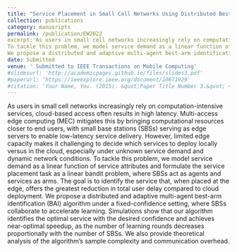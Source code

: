 ```yaml
---
title: "Service Placement in Small Cell Networks Using Distributed Best Arm Identification in Linear Bandits"
collection: publications
category: manusripts
permalink: /publication/EW2022
excerpt:'As users in small cell networks increasingly rely on computation-intensive services, cloud-based access often results in high latency. Multi-access edge computing (MEC) mitigates this by bringing computational resources closer to end users, with small base stations (SBSs) serving as edge servers to enable low-latency service delivery. However, limited edge capacity makes it challenging to decide which services to deploy locally versus in the cloud, especially under unknown service demand and dynamic network conditions.
To tackle this problem, we model service demand as a linear function of service attributes and formulate the service placement task as a linear bandit problem, where SBSs act as agents and services as arms. The goal is to identify the service that, when placed at the edge, offers the greatest reduction in total user delay compared to cloud deployment.
We propose a distributed and adaptive multi-agent best-arm identification (BAI) algorithm under a fixed-confidence setting, where SBSs collaborate to accelerate learning. Simulations show that our algorithm identifies the optimal service with the desired confidence and achieves near-optimal speedup, as the number of learning rounds decreases proportionally with the number of SBSs. We also provide theoretical analysis of the algorithm’s sample complexity and communication overhead.'
date: Submitted
venue: ' Submitted to IEEE Transactions on Mobile Computing'
#slidesurl: 'http://academicpages.github.io/files/slides3.pdf'
#paperurl: 'https://ieeexplore.ieee.org/document/10071929'
#citation: 'Your Name, You. (2015). &quot;Paper Title Number 3.&quot; <i>Journal 1</i>. 1(3).'
---
```


As users in small cell networks increasingly rely on computation-intensive services, cloud-based access often results in high latency. Multi-access edge computing (MEC) mitigates this by bringing computational resources closer to end users, with small base stations (SBSs) serving as edge servers to enable low-latency service delivery. However, limited edge capacity makes it challenging to decide which services to deploy locally versus in the cloud, especially under unknown service demand and dynamic network conditions.
To tackle this problem, we model service demand as a linear function of service attributes and formulate the service placement task as a linear bandit problem, where SBSs act as agents and services as arms. The goal is to identify the service that, when placed at the edge, offers the greatest reduction in total user delay compared to cloud deployment.
We propose a distributed and adaptive multi-agent best-arm identification (BAI) algorithm under a fixed-confidence setting, where SBSs collaborate to accelerate learning. Simulations show that our algorithm identifies the optimal service with the desired confidence and achieves near-optimal speedup, as the number of learning rounds decreases proportionally with the number of SBSs. We also provide theoretical analysis of the algorithm’s sample complexity and communication overhead.
